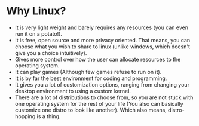 # Why Linux?
- It is very light weight and barely requires any resources (you can even run it on a potato!).
- It is free, open source and more privacy oriented. That means, you can choose what you wish to share to linux (unlike windows, which doesn't give you a choice intuitively).
- Gives more control over how the user can allocate resources to the operating system.
- It can play games (Although few games refuse to run on it).
- It is by far the best environment for coding and programming.
- It gives you a lot of customization options, ranging from changing your desktop environment to using a custom kernel.
- There are a lot of distributions to choose from, so you are not stuck with one operating system for the rest of your life (You also can basically customize one distro to look like another). Which also means, distro-hopping is a thing.
